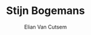 ---
title: Stijn Bogemans
createdAt: 02/10/2020 17:10
author: "Elian Van Cutsem"
tags:
  - Wordpress
imgUrl: https://i.imgur.com/Uhtabjz.jpg
---
